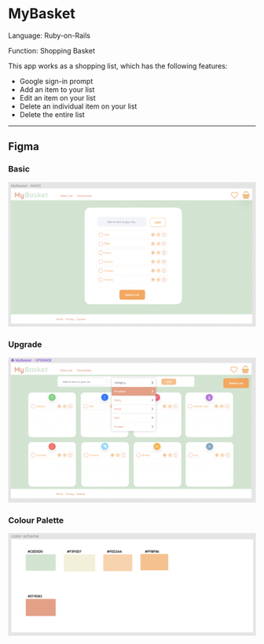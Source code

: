 # MyBasket

Language: Ruby-on-Rails

Function: Shopping Basket

This app works as a shopping list, which has the following features:
* Google sign-in prompt
* Add an item to your list
* Edit an item on your list
* Delete an individual item on your list
* Delete the entire list
---

## Figma
### Basic
![Figma-MyBasket-Basic](design/Figma-MyBasket-Basic.png)

### Upgrade
![Figma-MyBasket-Upgrade](design/Figma-MyBasket-Upgrade.png)

### Colour Palette
![Figma-MyBasket-ColourPalette](design/Figma-MyBasket-ColourPalette.png)
